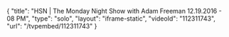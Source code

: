 {
    "title": "HSN | The Monday Night Show with Adam Freeman 12.19.2016 - 08 PM",
    "type": "solo",
    "layout": "iframe-static",
    "videoId": "112311743",
    "url": "\/tvpembed\/112311743"
}